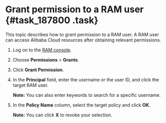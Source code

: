 # Grant permission to a RAM user {#task_187800 .task}

This topic describes how to grant permission to a RAM user. A RAM user can access Alibaba Cloud resources after obtaining relevant permissions.

1.  Log on to the [RAM console](https://partners-intl.console.aliyun.com/#/ram).
2.  Choose **Permissions** \> **Grants**.
3.  Click **Grant Permission**.
4.  In the **Principal** field, enter the username or the user ID, and click the target RAM user. 

    **Note:** You can also enter keywords to search for a specific username.

5.  In the **Policy Name** column, select the target policy and click **OK**. 

    **Note:** You can click **X** to revoke your selection.


